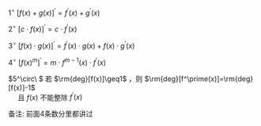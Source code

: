 $1^\circ\ [f(x)+g(x)]^\prime=f^\prime(x)+g^\prime(x)$  
  
$2^\circ\ [c\cdot f(x)]^\prime=c\cdot f^\prime(x)$  
  
$3^\circ\ [f(x)\cdot g(x)]^\prime=f^\prime(x)\cdot g(x)+f(x)\cdot g^\prime(x)$  
  
$4^\circ\ [f(x)^m]^\prime=m\cdot f^{m-1}(x)\cdot f^\prime(x)$  
  
$5^\circ\ $ 若 $\rm{deg}[f(x)]\geq1$ ，则 $\rm{deg}[f^\prime(x)]=\rm{deg}[f(x)]-1$  
$\enspace\enspace$ 且 $f(x)$ 不能整除 $f^\prime(x)$  
  
备注: 前面4条数分里都讲过  
